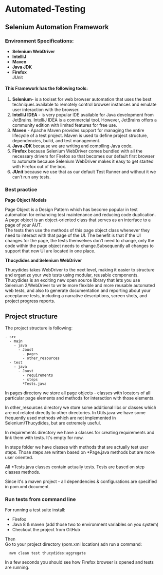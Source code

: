 Automated-Testing
=================

<h2>Selenium Automation Framework</h2>


<h3>Environment Specifications:</h3>
<ul>
<li><b>Selenium WebDriver</b></li>
<li><b>IntelliJ</b></li>
<li><b>Maven</b></li>
<li><b>Java JDK</b></li>
<li><b>Firefox</b></li>
JUnit
</ul>
<h4>This Framework has the following tools:</h4>

1. <b>Selenium</b>- is a toolset for web browser automation that uses the best techniques available to remotely control browser instances and emulate user interaction with the browser.
2. <b>IntelliJ IDEA</b> - is  very popular IDE available for Java development from JetBrains. IntelliJ IDEA is a commercial tool. However, JetBrains offers a community edition with limited features for free use.
3. <b>Maven</b> -  Apache Maven provides support for managing the entire lifecycle of a test project. Maven is used to define project structure, dependencies, build, and test management.
4. <b>Java JDK</b> because we are writing and compiling Java code.
5. <b>Firefox</b> because Selenium WebDriver comes bundled with all the necessary drivers for Firefox so that becomes our default first browser to automate because Selenium WebDriver makes it easy to get started with Firefox out of the box.
6. <b>JUnit</b> because we use that as our default Test Runner and without it we can’t run any tests.

<h3>Best practice</h3>

<b>Page Object Models</b>

Page Object is a Design Pattern which has become popular in test automation for enhancing test maintenance and reducing code duplication.<br> A page object is an object-oriented class that serves as an interface to a page of your AUT. <br>The tests then use the methods of this page object class whenever they need to interact with that page of the UI. The benefit is that if the UI changes for the page, the tests themselves don’t need to change, only the code within the page object needs to change.Subsequently all changes to support that new UI are located in one place.

<b>Thucydides and Selenium WebDriver</b>

Thucydides takes WebDriver to the next level, making it easier to structure and organize your web tests using modular, reusable components. Thucydides is an exciting new open source library that lets you use Selenium 2/WebDriver to write more flexible and more reusable automated web tests, and also to generate documentation and reporting about your acceptance tests, including a narrative descriptions, screen shots, and project progress reports.

 Project structure
----------------------------

  The project structure is following:

    - src
      - main
        - java
          - Joust
            - pages
            - other_resources
      - test
        - java
          - Joust
            - requirements
            - steps
            *Tests.java

  In pages directory we store all page objects - classes with locators of all particular page elements and methods for interaction with those elements.

  In other_resources directory we store some additional libs or classes which are not related directly to other directories. In Utils.java we have some frequently used methods which are not implemented in Selenium/Thucydides, but are extremely useful.

  In requirements directory we have a classes for creating requirements and link them with tests. It's empty for now.

  In steps folder we have classes with methods that are actually test user steps. Those steps are written based on *Page.java methods but are more user oriented.

  All *Tests.java classes contain actually tests. Tests are based on step classes methods.

  Since it's a maven project - all dependencies & configurations are specified in pom.xml document.

 <h3> Run tests from command line </h3>

  For running a test suite install:
  <ul>
   <li> Firefox</li>
    <li> Java 8 & maven (add those two to environment variables on you system)</li>
    <li> Checkout the project from GitHub</li>
</ul>
  Then<br>Go to your project directory (pom.xml location) adn run a command:

      mvn clean test thucydides:aggregate

  In a few seconds you should see how Firefox browser is opened and tests are running.
